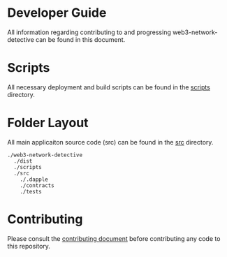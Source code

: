 # Developer Guide

All information regarding contributing to and progressing web3-network-detective can be found in this document.

# Scripts

All necessary deployment and build scripts can be found in the [scripts](../../../scripts) directory.

# Folder Layout

All main applicaiton source code (src) can be found in the [src](../../../src) directory.

```
./web3-network-detective
  ./dist
  ./scripts
  ./src
    ./.dapple
    ./contracts
    ./tests
```

# Contributing

Please consult the [contributing document](../../../CONTIRBUTING.md) before contributing any code to this repository.
